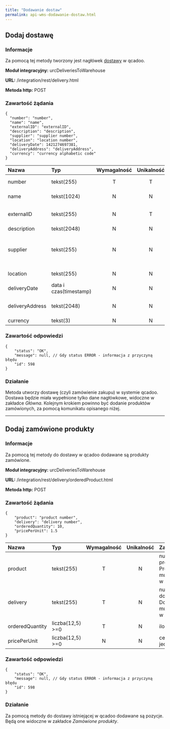 ```yaml
---
title: "Dodawanie dostaw"
permalink: api-wms-dodawanie-dostaw.html
---
```


## Dodaj dostawę

### Informacje

Za pomocą tej metody tworzony jest nagłówek [dostawy](/dostawy) w qcadoo.

  **Moduł integracyjny:** urcDeliveriesToWarehouse

  **URL:** /integration/rest/delivery.html

  **Metoda http:** POST

### Zawartość żądania
~~~~~~~~
{
  "number": "number",
  "name": "name",
  "externalID": "externalID", 
  "description": "description",
  "supplier": "supplier number",
  "location": "location number",
  "deliveryDate": 1421274697381,
  "deliveryAddress": "deliveryAddress",
  "currency": "currency alphabetic code"
}
~~~~~~~~

Nazwa | Typ                          | Wymagalność | Unikalność | Zawartość
:-|:-----------------------------|:-----------:|:----------:|:-
number | tekst(255)                   |      T      |     T      | numer dostawy
name | tekst(1024)                  |      N      |     N      | nazwa dostawy
externalID | tekst(255)  |      N      |     T      | id/numer w systemie zewnętrznym
description | tekst(2048)                  |      N      |     N      | opis
supplier | tekst(255)                   |      N      |     N      | numer dostawcy. Kontrahent musi istnieć w qcadoo.
location | tekst(255)                   |      N      |     N      | numer magazynu
deliveryDate | data i czas(timestamp)       |      N      |     N      | termin dostawy
deliveryAddress | tekst(2048)                  |      N      |     N      | adres docelowy dostawy
currency | tekst(3)                     |      N      |     N      | kod waluty

### Zawartość odpowiedzi
~~~~~~~~
{
    "status": "OK",
    "message": null, // Gdy status ERROR - informacja z przyczyną błędu
    "id": 598
}
~~~~~~~~

### Działanie
Metoda utworzy dostawę (czyli zamówienie zakupu) w systemie qcadoo. Dostawa będzie miała wypełnione tylko dane nagłówkowe, widoczne w zakładce _Główna_. Kolejnym krokiem powinno być dodanie produktów zamówionych, za pomocą komunikatu opisanego niżej.

---

## Dodaj zamówione produkty

### Informacje

Za pomocą tej metody do dostawy w qcadoo dodawane są produkty zamówione.

**Moduł integracyjny:** urcDeliveriesToWarehouse

**URL:** /integration/rest/delivery/orderedProduct.html

**Metoda http:** POST

### Zawartość żądania
~~~~~~~~
{
    "product": "product number",
    "delivery": "delivery number",
    "orderedQuantity": 10,
    "pricePerUnit": 1.5
}
~~~~~~~~

Nazwa | Typ              | Wymagalność | Unikalność | Zawartość
:-|:-----------------|:-----------:|:----------:|:-
product | tekst(255)       |      T      |     N      | numer produktu. Produkt musi istnieć w qcadoo
delivery | tekst(255)       |      T      |     N      | numer dostawy. Dostawa musi istnieć w qcadoo
orderedQuantity | liczba(12,5) >=0 |      T      |     N      | ilość
pricePerUnit | liczba(12,5) >=0 |      N      |     N      | cena jednostkowa

### Zawartość odpowiedzi
~~~~~~~~
{
    "status": "OK",
    "message": null, // Gdy status ERROR - informacja z przyczyną błędu
    "id": 598
}
~~~~~~~~

### Działanie
Za pomocą metody do dostawy istniejącej w qcadoo dodawane są pozycje. Będą one widoczne w zakładce _Zamówione produkty_.